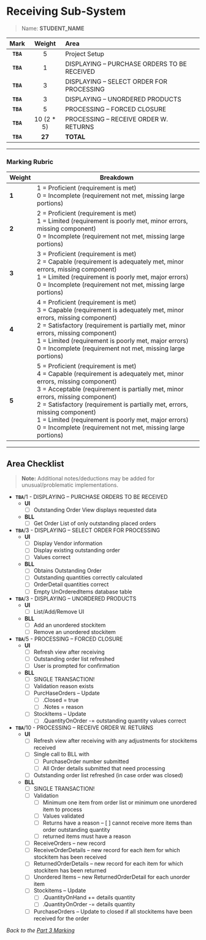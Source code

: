 # Receiving Sub-System

> Name: **STUDENT_NAME**

| Mark | Weight | Area |
|:----:|:----:|:-----|
| **`TBA`**|5 | Project Setup |
| **`TBA`**|1 | DISPLAYING – PURCHASE ORDERS TO BE RECEIVED |
| **`TBA`**|3 | DISPLAYING – SELECT ORDER FOR PROCESSING |
| **`TBA`**|3 | DISPLAYING – UNORDERED PRODUCTS |
| **`TBA`**|5 | PROCESSING – FORCED CLOSURE |
| **`TBA`**|10 (2 * 5) | PROCESSING – RECEIVE ORDER W. RETURNS |
| **`TBA`**|**27** | **TOTAL** |

----

### Marking Rubric

| Weight | Breakdown |
| ----   | --------- |
| **1** | 1 = Proficient (requirement is met)<br />0 = Incomplete (requirement not met, missing large portions) |
| **2** | 2 = Proficient (requirement is met)<br />1 = Limited (requirement is poorly met, minor errors, missing component)<br />0 = Incomplete (requirement not met, missing large portions) |
| **3** | 3 = Proficient (requirement is met)<br />2 = Capable (requirement is adequately met, minor errors, missing component)<br />1 = Limited (requirement is poorly met, major errors)<br />0 = Incomplete (requirement not met, missing large portions) |
| **4** | 4 = Proficient (requirement is met)<br />3 = Capable (requirement is adequately met, minor errors, missing component)<br />2 = Satisfactory (requirement is partially met, minor errors, missing component)<br />1 = Limited (requirement is poorly met, major errors)<br />0 = Incomplete (requirement not met, missing large portions) |
| **5** | 5 = Proficient (requirement is met)<br />4 = Capable (requirement is adequately met, minor errors, missing component)<br />3 = Acceptable (requirement is partially met, minor errors, missing component)<br />2 = Satisfactory (requirement is partially met, errors, missing component)<br />1 = Limited (requirement is poorly met, major errors)<br />0 = Incomplete (requirement not met, missing large portions) |

----

## Area Checklist

> **Note:** Additional notes/deductions may be added for unusual/problematic implementations.

- **`TBA`**/1 - DISPLAYING – PURCHASE ORDERS TO BE RECEIVED
  - **UI**
    - [ ] Outstanding Order View displays requested data
  - **BLL**
    - [ ] Get Order List of only outstanding placed orders
- **`TBA`**/3 - DISPLAYING – SELECT ORDER FOR PROCESSING
  - **UI**
    - [ ] Display Vendor information
    - [ ] Display existing outstanding order
    - [ ] Values correct
  - **BLL**
    - [ ] Obtains Outstanding Order
    - [ ] Outstanding quantities correctly calculated
    - [ ] OrderDetail quantities correct
    - [ ] Empty UnOrderedItems database table
- **`TBA`**/3 - DISPLAYING – UNORDERED PRODUCTS
  - **UI**
    - [ ] List/Add/Remove UI
  - **BLL**
    - [ ] Add an unordered stockitem
    - [ ] Remove an unordered stockitem
- **`TBA`**/5 - PROCESSING – FORCED CLOSURE
  - **UI**
    - [ ] Refresh view after receiving
    - [ ] Outstanding order list refreshed
    - [ ] User is prompted for confirmation
  - **BLL**
    - [ ] SINGLE TRANSACTION!
    - [ ] Validation reason exists
    - [ ] PurcHaseOrders – Update
      - [ ] .Closed = true
      - [ ] .Notes = reason
    - [ ] StockItems – Update
      - [ ] .QuantityOnOrder -= outstanding quantity values correct
- **`TBA`**/10 - PROCESSING – RECEIVE ORDER W. RETURNS
  - **UI**
    - [ ] Refresh view after receiving with any adjustments for stockitems received
    - [ ] Single call to BLL with
      - [ ] PurchaseOrder number submitted
      - [ ] All Order details submitted that need processing
    - [ ] Outstanding order list refreshed (in case order was closed)
  - **BLL**
    - [ ] SINGLE TRANSACTION!
    - [ ] Validation
      - [ ] Minimum one item from order list or minimum one unordered item to process
      - [ ] Values validated
      - [ ] Returns have a reason
      – [ ] cannot receive more items than order outstanding quantity 
      - [ ] returned items must have a reason
    - [ ] ReceiveOrders – new record
    - [ ] ReceiveOrderDetails – new record for each item for which stockitem has been received
    - [ ] ReturnedOrderDetails – new record for each item for which stockitem has been returned
    - [ ] Unordered Items – new ReturnedOrderDetail for each unorder item
    - [ ] Stockitems – Update
      - [ ] .QuantityOnHand += details quantity
      - [ ] .QuantityOnOrder -= details quantity
    - [ ] PurchaseOrders – Update to closed if all stockitems have been received for the order

*Back to the [Part 3 Marking](./ReadMe.md)*
